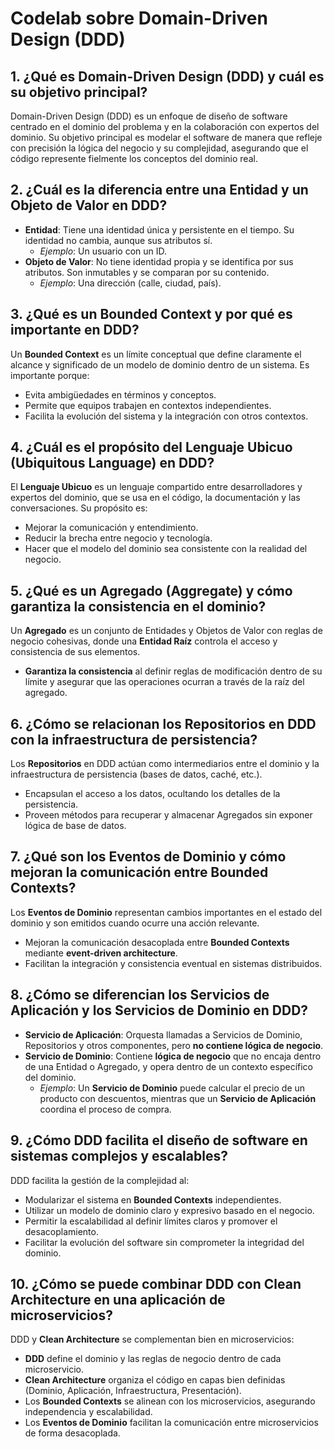 # Codelab sobre Domain-Driven Design (DDD)

## 1. ¿Qué es Domain-Driven Design (DDD) y cuál es su objetivo principal?
Domain-Driven Design (DDD) es un enfoque de diseño de software centrado en el dominio del problema y en la colaboración con expertos del dominio. Su objetivo principal es modelar el software de manera que refleje con precisión la lógica del negocio y su complejidad, asegurando que el código represente fielmente los conceptos del dominio real.

## 2. ¿Cuál es la diferencia entre una Entidad y un Objeto de Valor en DDD?
- **Entidad**: Tiene una identidad única y persistente en el tiempo. Su identidad no cambia, aunque sus atributos sí. 
  - *Ejemplo*: Un usuario con un ID.
- **Objeto de Valor**: No tiene identidad propia y se identifica por sus atributos. Son inmutables y se comparan por su contenido. 
  - *Ejemplo*: Una dirección (calle, ciudad, país).

## 3. ¿Qué es un Bounded Context y por qué es importante en DDD?
Un **Bounded Context** es un límite conceptual que define claramente el alcance y significado de un modelo de dominio dentro de un sistema. Es importante porque:
- Evita ambigüedades en términos y conceptos.
- Permite que equipos trabajen en contextos independientes.
- Facilita la evolución del sistema y la integración con otros contextos.

## 4. ¿Cuál es el propósito del Lenguaje Ubicuo (Ubiquitous Language) en DDD?
El **Lenguaje Ubicuo** es un lenguaje compartido entre desarrolladores y expertos del dominio, que se usa en el código, la documentación y las conversaciones. Su propósito es:
- Mejorar la comunicación y entendimiento.
- Reducir la brecha entre negocio y tecnología.
- Hacer que el modelo del dominio sea consistente con la realidad del negocio.

## 5. ¿Qué es un Agregado (Aggregate) y cómo garantiza la consistencia en el dominio?
Un **Agregado** es un conjunto de Entidades y Objetos de Valor con reglas de negocio cohesivas, donde una **Entidad Raíz** controla el acceso y consistencia de sus elementos.
- **Garantiza la consistencia** al definir reglas de modificación dentro de su límite y asegurar que las operaciones ocurran a través de la raíz del agregado.

## 6. ¿Cómo se relacionan los Repositorios en DDD con la infraestructura de persistencia?
Los **Repositorios** en DDD actúan como intermediarios entre el dominio y la infraestructura de persistencia (bases de datos, caché, etc.).
- Encapsulan el acceso a los datos, ocultando los detalles de la persistencia.
- Proveen métodos para recuperar y almacenar Agregados sin exponer lógica de base de datos.

## 7. ¿Qué son los Eventos de Dominio y cómo mejoran la comunicación entre Bounded Contexts?
Los **Eventos de Dominio** representan cambios importantes en el estado del dominio y son emitidos cuando ocurre una acción relevante.
- Mejoran la comunicación desacoplada entre **Bounded Contexts** mediante **event-driven architecture**.
- Facilitan la integración y consistencia eventual en sistemas distribuidos.

## 8. ¿Cómo se diferencian los Servicios de Aplicación y los Servicios de Dominio en DDD?
- **Servicio de Aplicación**: Orquesta llamadas a Servicios de Dominio, Repositorios y otros componentes, pero **no contiene lógica de negocio**.
- **Servicio de Dominio**: Contiene **lógica de negocio** que no encaja dentro de una Entidad o Agregado, y opera dentro de un contexto específico del dominio.
  - *Ejemplo*: Un **Servicio de Dominio** puede calcular el precio de un producto con descuentos, mientras que un **Servicio de Aplicación** coordina el proceso de compra.

## 9. ¿Cómo DDD facilita el diseño de software en sistemas complejos y escalables?
DDD facilita la gestión de la complejidad al:
- Modularizar el sistema en **Bounded Contexts** independientes.
- Utilizar un modelo de dominio claro y expresivo basado en el negocio.
- Permitir la escalabilidad al definir límites claros y promover el desacoplamiento.
- Facilitar la evolución del software sin comprometer la integridad del dominio.

## 10. ¿Cómo se puede combinar DDD con Clean Architecture en una aplicación de microservicios?
DDD y **Clean Architecture** se complementan bien en microservicios:
- **DDD** define el dominio y las reglas de negocio dentro de cada microservicio.
- **Clean Architecture** organiza el código en capas bien definidas (Dominio, Aplicación, Infraestructura, Presentación).
- Los **Bounded Contexts** se alinean con los microservicios, asegurando independencia y escalabilidad.
- Los **Eventos de Dominio** facilitan la comunicación entre microservicios de forma desacoplada.
